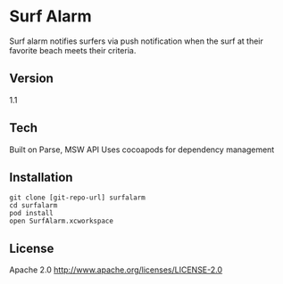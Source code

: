 Surf Alarm
=========
Surf alarm notifies surfers via push notification when the surf at their favorite beach meets their criteria.

Version
-
1.1

Tech
-----------
Built on Parse, MSW API
Uses cocoapods for dependency management

Installation
--------------
```
git clone [git-repo-url] surfalarm
cd surfalarm
pod install
open SurfAlarm.xcworkspace
```


License
-

Apache 2.0
http://www.apache.org/licenses/LICENSE-2.0
